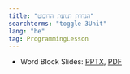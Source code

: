 ```yaml
---
title: "הגדרת תנועת הרובוט"
searchterms: "toggle 3Unit"
lang: "he"
tag: ProgrammingLesson
---
```

 <ul>
 <li class="ng-binding">Word Block Slides:
 <a href="ProgrammingLessons/ConfiguringRobotMovement-Hebrew.pptx">PPTX</a>,
 <a href="ProgrammingLessons/ConfiguringRobotMovement-Hebrew.pptx.pdf">PDF</a>
 </li>

 </ul>
